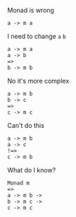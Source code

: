 Monad is wrong

```
a -> m a
```

I need to change `a` `b`

```
a -> m a
a -> b
=>
b -> m b
```

No it's more complex

```
a -> m b
b -> c
=>
c -> m c
```

Can't do this

```
a -> m b
a -> c
!=>
c -> m b
```

What do I know?

```
Monad m
=>
a -> m b ->
b -> m c -> 
c -> m c
```
